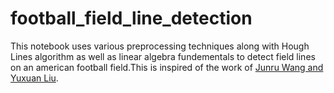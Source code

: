 # football_field_line_detection

This notebook uses various preprocessing techniques along with Hough Lines algorithm as well as linear algebra fundementals to detect field lines on an american football field.This is inspired of the work of [Junru Wang and Yuxuan Liu](https://mulab.ai/project/499-22-sports-analytics/).